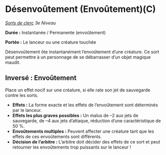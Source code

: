 # Désenvoûtement (Envoûtement)(C)


*[Sorts de clerc](../Sorts_de_clerc.md) 3e Niveau*

**Durée :** Instantanée / Permanente (envoûtement)

**Portée :** Le lanceur ou une créature touchée

Désenvoûtement ôte instantanément l’envoûtement d’une créature. Ce sort
peut permettre à un personnage de se débarrasser d’un objet magique
maudit.

## Inversé : Envoûtement

Place un effet nocif sur une créature, si elle rate son jet de
sauvegarde contre les sorts.

  - **Effets :** La forme exacte et les effets de l’envoûtement sont
    déterminés par le lanceur.
  - **Effets les plus graves possibles :** Un malus de –2 aux jets de
    sauvegarde, de –4 aux jets d’attaque, réduction d’une
    caractéristique de 50 %.
  - **Envoûtements multiples :** Peuvent affecter une créature tant que
    les effets de ces envoûtements sont différents.
  - **Décision de l’arbitre :** L’arbitre doit décider des effets de ce
    sort et peut retourner les envoûtements trop puissants sur le
    lanceur \!